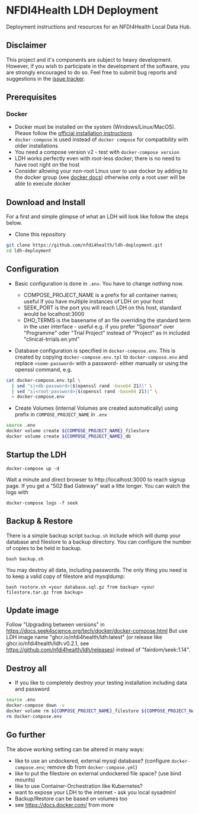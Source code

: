 # NFDI4Health LDH Deployment

Deployment instructions and resources for an NFDI4Health Local Data Hub.


## Disclaimer

This project and it's components are subject to heavy development. 
However, if you wish to participate in the development of the software, you are strongly encouraged to do so. Feel free to submit bug reports and suggestions 
in the [issue tracker][project-issues]. 


## Prerequisites

### Docker

* Docker must be installed on the system (Windows/Linux/MacOS). Please follow the [official installation instructions][docker-install]
* `docker-compose` is used instead of `docker compose` for compatibility with older installations
* You need a compose version v2 - test with `docker-compose version`
* LDH works perfectly even with root-less docker; there is no need to have root right on the host
* Consider allowing your non-root Linux user to use docker by adding to the docker group
  (see [docker docs][docker-ugroup]) otherwise only a root user will be able to execute docker


## Download and Install

For a first and simple glimpse of what an LDH will look like follow the steps below.

* Clone this repository

```bash
git clone https://github.com/nfdi4health/ldh-deployment.git
cd ldh-deployment

```

## Configuration
* Basic configuration is done in `.env`. You have to change nothing now. 
    * COMPOSE_PROJECT_NAME is a prefix for all container names; useful if you have multiple instances of LDH on your host
    * SEEK_PORT is the port you will reach LDH on this host, standard would be localhost:3000
    * DHO_TERMS is the basename of an file overriding the standard term in the user interface - useful e.g. if you prefer "Sponsor" over "Programme" oder "Trial Project" instead of "Project" as in included "clinical-trrials.en.yml"

* Database configuration is specified in `docker-compose.env`. This is created by copying `docker-compose.env.tpl` to `docker-compose.env` and replace `<some-password>` with a password-  either manually or using the openssl command, e.g.

```bash
cat docker-compose.env.tpl \
  | sed "s|<db-password>|$(openssl rand -base64 21)|" \
  | sed "s|<root-password>|$(openssl rand -base64 21)|" \
  > docker-compose.env

```

* Create Volumes (internal Volumes are created automatically) using prefix in `COMPOSE_PROJECT_NAME` in `.env`

```bash
source .env
docker volume create ${COMPOSE_PROJECT_NAME}_filestore
docker volume create ${COMPOSE_PROJECT_NAME}_db

```

## Startup the LDH

```
docker-compose up -d

```
Wait a minute and direct browser to http://localhost:3000 to reach signup page.
If you get a "502 Bad Gateway" wait a litte longer.
You can watch the logs with

```
docker-compose logs -f seek
```


## Backup & Restore
There is a simple backup script `backup.sh` include which will dump your database and filestore to a backup directory. 
You can configure the number of copies to be held in backup.

```
bash backup.sh

```

You may destroy all data, including passwords. The only thing you need is to keep a valid copy of filestore and mysqldump:

```
bash restore.sh <your database.sql.gz from backup> <your filestore.tar.gz from backup>
```

## Update image

Follow "Upgrading between versions" in https://docs.seek4science.org/tech/docker/docker-compose.html
But use LDH image name "ghcr.io/nfdi4health/ldh:latest" (or release like ghcr.io/nfdi4health/ldh:v0.2.1, see https://github.com/nfdi4health/ldh/releases) instead of "fairdom/seek:1.14".

## Destroy all

* If you like to completely destroy your testing installation including data and password

```bash
source .env
docker-compose down -v
docker volume rm ${COMPOSE_PROJECT_NAME}_filestore ${COMPOSE_PROJECT_NAME}_db
rm docker-compose.env

```

## Go further
The above working setting can be altered in many ways:
* like to use an undockered, external mysql database? (configure `docker-compose.env`; remove db from `docker-compose.yml`)
* like to put the filestore on external undockered file space? (use bind mounts)
* like to use Container-Orchestration like Kubernetes?
* want to expose your LDH to the internet - ask you local sysadmin!
* Backup/Restore can be based on volumes too
* see https://docs.docker.com/ from more



[project-issues]: https://github.com/nfdi4health/ldh-deployment/issues
[docker-install]: https://docs.docker.com/get-docker/
[docker-ugroup]: https://docs.docker.com/engine/install/linux-postinstall/#manage-docker-as-a-non-root-user
